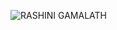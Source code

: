 ![RASHINI GAMALATH](https://user-images.githubusercontent.com/72749452/162613582-5dca04a0-9c41-469e-95cf-155c5811e67f.png)
